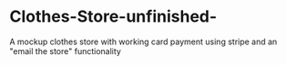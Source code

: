 # Clothes-Store-unfinished-
A mockup clothes store with working card payment using stripe and an "email the store" functionality
